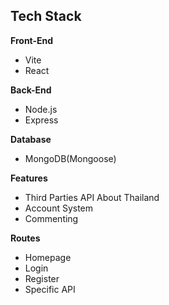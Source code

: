 ## Tech Stack

**Front-End**
- Vite
- React

**Back-End**
- Node.js
- Express

**Database**
- MongoDB(Mongoose)

**Features**
- Third Parties API About Thailand
- Account System
- Commenting

**Routes**
- Homepage
- Login
- Register
- Specific API